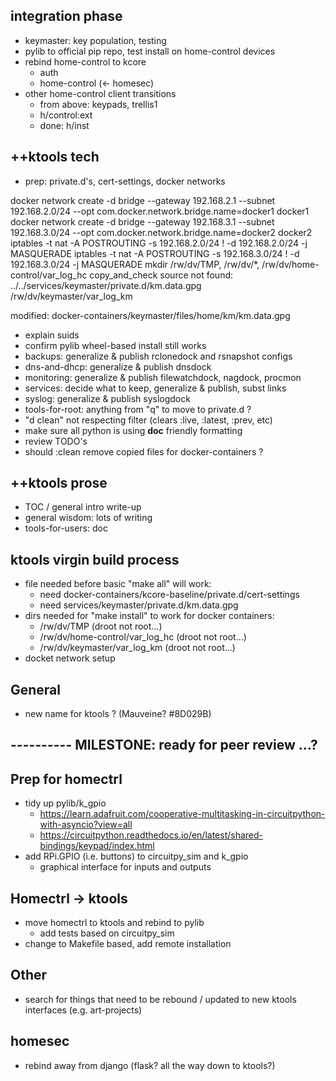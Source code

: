 
## integration phase
   - keymaster: key population, testing
   - pylib to official pip repo, test install on home-control devices
   - rebind home-control to kcore
     - auth
     - home-control (<- homesec)
   - other home-control client transitions
     - from above: keypads, trellis1
     - h/control:ext
     - done: h/inst

## ++ktools tech
   - prep:  private.d's, cert-settings, docker networks

docker network create -d bridge --gateway 192.168.2.1 --subnet 192.168.2.0/24 --opt com.docker.network.bridge.name=docker1 docker1
docker network create -d bridge --gateway 192.168.3.1 --subnet 192.168.3.0/24 --opt com.docker.network.bridge.name=docker2 docker2
iptables -t nat -A POSTROUTING -s 192.168.2.0/24 ! -d 192.168.2.0/24 -j MASQUERADE
iptables -t nat -A POSTROUTING -s 192.168.3.0/24 ! -d 192.168.3.0/24 -j MASQUERADE
mkdir /rw/dv/TMP, /rw/dv/*, /rw/dv/home-control/var_log_hc
copy_and_check source not found: ../../services/keymaster/private.d/km.data.gpg
/rw/dv/keymaster/var_log_km

modified:   docker-containers/keymaster/files/home/km/km.data.gpg

   - explain suids
   - confirm pylib wheel-based install still works
   - backups: generalize & publish rclonedock and rsnapshot configs
   - dns-and-dhcp: generalize & publish dnsdock
   - monitoring: generalize & publish filewatchdock, nagdock, procmon
   - services: decide what to keep, generalize & publish, subst links
   - syslog: generalize & publish syslogdock
   - tools-for-root: anything from "q" to move to private.d ?
   - "d clean" not respecting filter (clears :live, :latest, :prev, etc)
   - make sure all python is using __doc__ friendly formatting
   - review TODO's
   - should :clean remove copied files for docker-containers ?

## ++ktools prose
   - TOC / general intro write-up
   - general wisdom: lots of writing
   - tools-for-users: doc

## ktools virgin build process
   - file needed before basic "make all" will work:
     - need docker-containers/kcore-baseline/private.d/cert-settings
     - need services/keymaster/private.d/km.data.gpg
   - dirs needed for "make install" to work for docker containers:
     - /rw/dv/TMP                      (droot not root...)
     - /rw/dv/home-control/var_log_hc  (droot not root...)
     - /rw/dv/keymaster/var_log_km     (droot not root...)
   - docket network setup

## General
   - new name for ktools ?  (Mauveine?  #8D029B)

## ---------- MILESTONE: ready for peer review ...?

## Prep for homectrl
   - tidy up pylib/k_gpio
     - https://learn.adafruit.com/cooperative-multitasking-in-circuitpython-with-asyncio?view=all
     - https://circuitpython.readthedocs.io/en/latest/shared-bindings/keypad/index.html
   - add RPi.GPIO (i.e. buttons) to circuitpy_sim and k_gpio
      - graphical interface for inputs and outputs

## Homectrl -> ktools
   - move homectrl to ktools and rebind to pylib
      - add tests based on circuitpy_sim
   - change to Makefile based, add remote installation

## Other
   - search for things that need to be rebound / updated to new ktools interfaces (e.g. art-projects)

## homesec
   - rebind away from django  (flask?  all the way down to ktools?)
